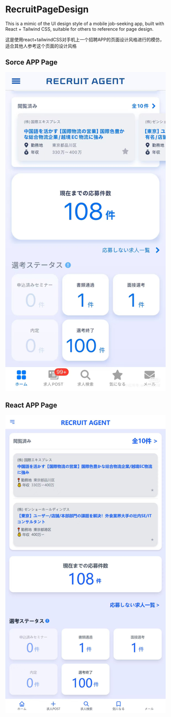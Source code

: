 # RecruitPageDesign

This is a mimic of the UI design style of a mobile job-seeking app, built with React + Tailwind CSS, suitable for others to reference for page design.

这是使用react+tailwindCSS对手机上一个招聘APP的页面设计风格进行的模仿，适合其他人参考这个页面的设计风格

## Sorce APP Page
![alt](pic/srcPage.jpg)

## React APP Page
![alt](pic/demoPage.jpg)
